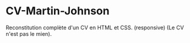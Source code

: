 # CV-Martin-Johnson

Reconstitution complète d'un CV en HTML et CSS. (responsive)
(Le CV n'est pas le mien).
